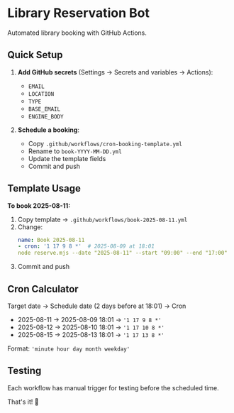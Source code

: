 # Library Reservation Bot

Automated library booking with GitHub Actions.

## Quick Setup

1. **Add GitHub secrets** (Settings → Secrets and variables → Actions):
   - `EMAIL`
   - `LOCATION` 
   - `TYPE`
   - `BASE_EMAIL`
   - `ENGINE_BODY`

2. **Schedule a booking**:
   - Copy `.github/workflows/cron-booking-template.yml`
   - Rename to `book-YYYY-MM-DD.yml`
   - Update the template fields
   - Commit and push

## Template Usage

**To book 2025-08-11:**

1. Copy template → `.github/workflows/book-2025-08-11.yml`
2. Change:
   ```yaml
   name: Book 2025-08-11
   - cron: '1 17 9 8 *'  # 2025-08-09 at 18:01
   node reserve.mjs --date "2025-08-11" --start "09:00" --end "17:00" --resource "565"
   ```
3. Commit and push

## Cron Calculator

Target date → Schedule date (2 days before at 18:01) → Cron

- 2025-08-11 → 2025-08-09 18:01 → `'1 17 9 8 *'`
- 2025-08-12 → 2025-08-10 18:01 → `'1 17 10 8 *'`
- 2025-08-15 → 2025-08-13 18:01 → `'1 17 13 8 *'`

Format: `'minute hour day month weekday'`

## Testing

Each workflow has manual trigger for testing before the scheduled time.

That's it! 🎯